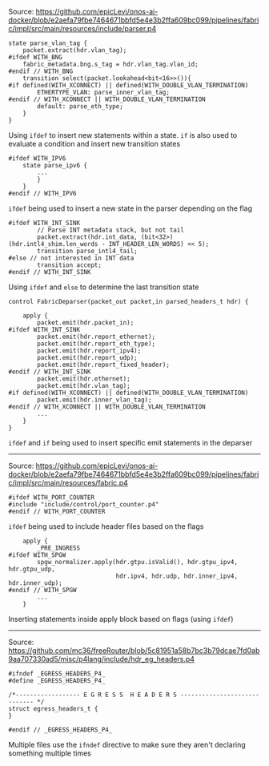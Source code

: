 Source: https://github.com/epicLevi/onos-ai-docker/blob/e2aefa79fbe7464671bbfd5e4e3b2ffa609bc099/pipelines/fabric/impl/src/main/resources/include/parser.p4
```
state parse_vlan_tag {
    packet.extract(hdr.vlan_tag);
#ifdef WITH_BNG
    fabric_metadata.bng.s_tag = hdr.vlan_tag.vlan_id;
#endif // WITH_BNG
    transition select(packet.lookahead<bit<16>>()){
#if defined(WITH_XCONNECT) || defined(WITH_DOUBLE_VLAN_TERMINATION)
        ETHERTYPE_VLAN: parse_inner_vlan_tag;
#endif // WITH_XCONNECT || WITH_DOUBLE_VLAN_TERMINATION
        default: parse_eth_type;
    }
}
```
Using `ifdef` to insert new statements within a state. `if` is also used to evaluate a condition and insert new transition states
<br>

```
#ifdef WITH_IPV6
    state parse_ipv6 {
        ...
        }
    }
#endif // WITH_IPV6
```
`ifdef` being used to insert a new state in the parser depending on the flag
<br>

```
#ifdef WITH_INT_SINK
        // Parse INT metadata stack, but not tail
        packet.extract(hdr.int_data, (bit<32>) (hdr.intl4_shim.len_words - INT_HEADER_LEN_WORDS) << 5);
        transition parse_intl4_tail;
#else // not interested in INT data
        transition accept;
#endif // WITH_INT_SINK
```
Using `ifdef` and `else` to determine the last transition state
<br>

```
control FabricDeparser(packet_out packet,in parsed_headers_t hdr) {

    apply {
        packet.emit(hdr.packet_in);
#ifdef WITH_INT_SINK
        packet.emit(hdr.report_ethernet);
        packet.emit(hdr.report_eth_type);
        packet.emit(hdr.report_ipv4);
        packet.emit(hdr.report_udp);
        packet.emit(hdr.report_fixed_header);
#endif // WITH_INT_SINK
        packet.emit(hdr.ethernet);
        packet.emit(hdr.vlan_tag);
#if defined(WITH_XCONNECT) || defined(WITH_DOUBLE_VLAN_TERMINATION)
        packet.emit(hdr.inner_vlan_tag);
#endif // WITH_XCONNECT || WITH_DOUBLE_VLAN_TERMINATION
        ...
    }
}
```
`ifdef` and `if` being used to insert specific emit statements in the deparser

***

Source: https://github.com/epicLevi/onos-ai-docker/blob/e2aefa79fbe7464671bbfd5e4e3b2ffa609bc099/pipelines/fabric/impl/src/main/resources/fabric.p4

```
#ifdef WITH_PORT_COUNTER
#include "include/control/port_counter.p4"
#endif // WITH_PORT_COUNTER
```
`ifdef` being used to include header files based on the flags
<br>

```
    apply {
        _PRE_INGRESS
#ifdef WITH_SPGW
        spgw_normalizer.apply(hdr.gtpu.isValid(), hdr.gtpu_ipv4, hdr.gtpu_udp,
                              hdr.ipv4, hdr.udp, hdr.inner_ipv4, hdr.inner_udp);
#endif // WITH_SPGW
        ...
    }
```
Inserting statements inside apply block based on flags (using `ifdef`)

***

Source: https://github.com/mc36/freeRouter/blob/5c81951a58b7bc3b79dcae7fd0ab9aa707330ad5/misc/p4lang/include/hdr_eg_headers.p4
```
#ifndef _EGRESS_HEADERS_P4_
#define _EGRESS_HEADERS_P4_

/*------------------ E G R E S S  H E A D E R S ----------------------------- */
struct egress_headers_t {
}

#endif // _EGRESS_HEADERS_P4_
```
Multiple files use the `ifndef` directive to make sure they aren't declaring something multiple times